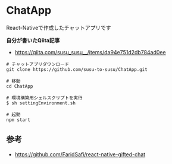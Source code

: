 # ChatApp
React-Nativeで作成したチャットアプリです

**自分が書いたQiita記事**
* https://qiita.com/susu_susu__/items/da94e751d2db784ad0ee

```
# チャットアプリダウンロード
git clone https://github.com/susu-to-susu/ChatApp.git

# 移動
cd ChatApp

# 環境構築用シェルスクリプトを実行
$ sh settingEnvironment.sh

# 起動
npm start
```

## 参考
* https://github.com/FaridSafi/react-native-gifted-chat


